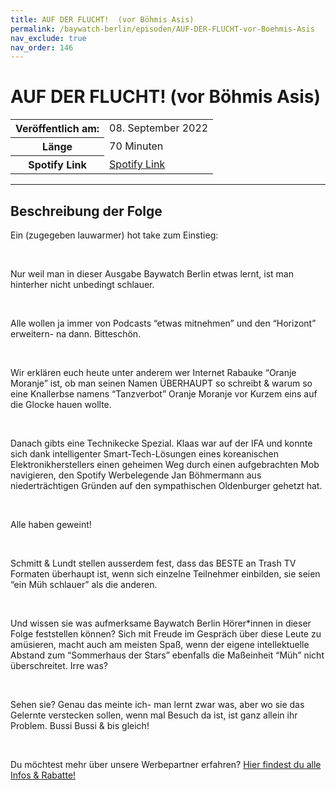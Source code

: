 ```yaml
---
title: AUF DER FLUCHT!  (vor Böhmis Asis)
permalink: /baywatch-berlin/episoden/AUF-DER-FLUCHT-vor-Boehmis-Asis
nav_exclude: true
nav_order: 146
---
```


# AUF DER FLUCHT!  (vor Böhmis Asis)
<table class="resp-table dcf-table dcf-table-responsive dcf-table-bordered dcf-table-striped dcf-w-100%">
                    <tbody>
                        <tr>
                            <th scope="row">Veröffentlich am:</th>
                            <td data-label="Veröffentlich am:">08. September 2022</td>
                        </tr>
                        <tr>
                            <th scope="row">Länge </th>
                            <td data-label="Länge ">70 Minuten</td>
                        </tr><tr>
                                <th scope="row">Spotify Link</th>
                                <td data-label="Spotify Link"><a href="https://open.spotify.com/episode/7AS1VcbIj9lZxklJw8BWju">Spotify Link</a></td>
                            </tr></tbody>
                </table>

***

## Beschreibung der Folge

<div>
<p>Ein (zugegeben lauwarmer) hot take zum Einstieg: </p><br/><p>Nur weil man in dieser Ausgabe Baywatch Berlin etwas lernt, ist man hinterher nicht unbedingt schlauer. </p><br/><p>Alle wollen ja immer von Podcasts “etwas mitnehmen” und den “Horizont” erweitern- na dann. Bitteschön. </p><br/><p>Wir erklären euch heute unter anderem wer Internet Rabauke “Oranje Moranje” ist, ob man seinen Namen ÜBERHAUPT so schreibt &amp; warum so eine Knallerbse namens “Tanzverbot” Oranje Moranje vor Kurzem eins auf die Glocke hauen wollte. </p><br/><p>Danach gibts eine Technikecke Spezial. Klaas war auf der IFA und konnte sich dank intelligenter Smart-Tech-Lösungen eines koreanischen Elektronikherstellers einen geheimen Weg durch einen aufgebrachten Mob navigieren, den Spotify Werbelegende Jan Böhmermann aus niederträchtigen Gründen auf den sympathischen Oldenburger gehetzt hat. </p><br/><p>Alle haben geweint! </p><br/><p>Schmitt &amp; Lundt stellen ausserdem fest, dass das BESTE an Trash TV Formaten überhaupt ist, wenn sich einzelne Teilnehmer einbilden, sie seien “ein Müh schlauer” als die anderen. </p><br/><p>Und wissen sie was aufmerksame Baywatch Berlin Hörer*innen in dieser Folge feststellen können? Sich mit Freude im Gespräch über diese Leute zu amüsieren, macht auch am meisten Spaß, wenn der eigene intellektuelle Abstand zum “Sommerhaus der Stars” ebenfalls die Maßeinheit “Müh” nicht überschreitet. Irre was?</p><br/><p>Sehen sie? Genau das meinte ich- man lernt zwar was, aber wo sie das Gelernte verstecken sollen, wenn mal Besuch da ist, ist ganz allein ihr Problem. Bussi Bussi &amp; bis gleich!</p><br/><p>Du möchtest mehr über unsere Werbepartner erfahren? <a href="https://linktr.ee/BaywatchBerlin" rel="nofollow">Hier findest du alle Infos &amp; Rabatte!</a></p>  
</div>

